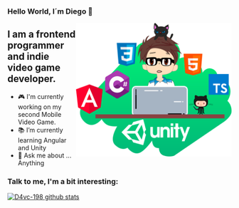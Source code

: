 <!-- ![](https://github.com/D4vc-198/D4vc-198/blob/main/DValdez.png) -->

### Hello World, I´m Diego 👋


<!--- <img align="right" alt="GIF" src="https://github.com/D4vc-198/D4vc-198/blob/main/Github_White.png?raw=true" width="900" height="450" /> -->
<img align="right" src="https://github.com/D4vc-198/D4vc-198/blob/main/Github_Image_DValdez.png" width="350" height="300"/>

## I am a frontend programmer and indie video game developer.

- :video_game: I'm currently working on my second Mobile Video Game.
- :books: I’m currently learning Angular and Unity
- 💬 Ask me about ... Anything


### Talk to me, I'm a bit interesting:

[![D4vc-198 github stats](https://github-readme-stats.vercel.app/api?username=D4vc-198&include_all_commits=true&count_private=true&show_icons=true&line_height=20&title_color=FFFFFF&icon_color=FFFFFF&text_color=FFFFFF&bg_color=0D1117)](https://github.com/anuraghazra/github-readme-stats)

<!--
**D4vc-198/D4vc-198** is a ✨ _special_ ✨ repository because its `README.md` (this file) appears on your GitHub profile.

Here are some ideas to get you started:

- 🔭 I’m currently working on ...
- 🌱 I’m currently learning ...
- 👯 I’m looking to collaborate on ...
- 🤔 I’m looking for help with ...
- 💬 Ask me about ...
- 📫 How to reach me: ...
- 😄 Pronouns: ...
- ⚡ Fun fact: ...
-->
